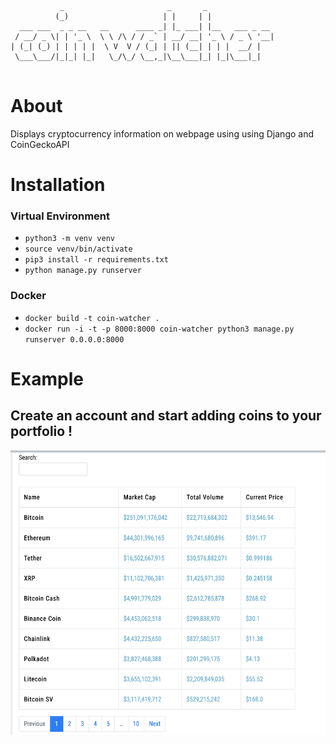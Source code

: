 

```

           _                       _       _               
          (_)                     | |     | |              
  ___ ___  _ _ __   __      ____ _| |_ ___| |__   ___ _ __ 
 / __/ _ \| | '_ \  \ \ /\ / / _` | __/ __| '_ \ / _ \ '__|
| (_| (_) | | | | |  \ V  V / (_| | || (__| | | |  __/ |   
 \___\___/|_|_| |_|   \_/\_/ \__,_|\__\___|_| |_|\___|_|   
                                                           
```

# About

Displays cryptocurrency information on webpage using using Django and CoinGeckoAPI 

# Installation
### Virtual Environment
* `python3 -m venv venv`
* `source venv/bin/activate`
* `pip3 install -r requirements.txt`
* `python manage.py runserver`

### Docker
* `docker build -t coin-watcher .`
* `docker run -i -t -p 8000:8000 coin-watcher python3 manage.py runserver 0.0.0.0:8000`

# Example
## Create an account and start adding coins to your portfolio !
<p>
  <img src="example.png" width="1000" height="455">
</p>



